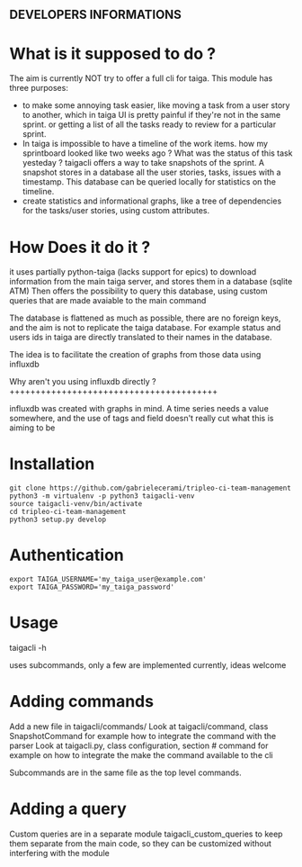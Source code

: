 DEVELOPERS INFORMATIONS
-----------------------

What is it supposed to do ?
=================

The aim is currently NOT try to offer a full cli for taiga.
This module has three purposes:
- to make some annoying task easier, like moving a task from a user story to
  another, which in taiga UI is pretty painful if they're not in the same
  sprint. or getting a list of all the tasks ready to review for a particular
  sprint.
- In taiga is impossible to have a timeline of the work items. how my
  sprintboard looked like two weeks ago ? What was the status of this task
  yesteday ? taigacli offers a way to take snapshots of the sprint. A snapshot
  stores in a database all the user stories, tasks, issues with a timestamp.
  This database can be queried locally for statistics on the timeline.
- create statistics and informational graphs, like a tree of dependencies for
  the tasks/user stories, using custom attributes.


How Does it do it ?
==================

it uses partially python-taiga (lacks support for epics) to download
information from the main taiga server, and stores them in a database (sqlite ATM)
Then offers the possibility to query this database, using custom queries that
are made avaiable to the main command

The database is flattened as much as possible, there are no foreign keys, and
the aim is not to replicate the taiga database. For example status and users
ids in taiga are directly translated to their names in the database.

The idea is to facilitate the creation of graphs from those data using influxdb

Why aren't you using influxdb directly ?
++++++++++++++++++++++++++++++++++++++++

influxdb was created with graphs in mind. A time series needs a value
somewhere, and the use of tags and field doesn't really cut what this is aiming
to be

Installation
============

  ```
  git clone https://github.com/gabrielecerami/tripleo-ci-team-management
  python3 -m virtualenv -p python3 taigacli-venv
  source taigacli-venv/bin/activate
  cd tripleo-ci-team-management
  python3 setup.py develop
  ```

Authentication
==============

  ```
  export TAIGA_USERNAME='my_taiga_user@example.com'
  export TAIGA_PASSWORD='my_taiga_password'
  ```

Usage
=====

taigacli -h

uses subcommands, only a few are implemented currently, ideas welcome

Adding commands
===============

Add a new file in taigacli/commands/
Look at taigacli/command, class SnapshotCommand for example how to integrate
the command with the parser
Look at taigacli.py, class configuration, section # command for example on how
to integrate the make the command available to the cli

Subcommands are in the same file as the top level commands.

Adding a query
=============

Custom queries are in a separate module taigacli_custom_queries to keep them
separate from the main code, so they can be customized without interfering with
the module
